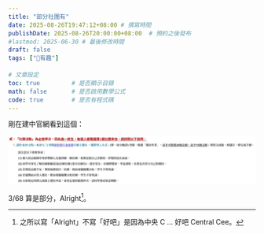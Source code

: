 ```yaml
---
title: "部分社團有"
date: 2025-08-26T19:47:12+08:00 # 撰寫時間
publishDate: 2025-08-26T20:00:00+08:00  # 預約之後發布
#lastmod: 2025-06-30 # 最後修改時間
draft: false
tags: ["🤪有趣"]

# 文章設定
toc: true         # 是否顯示目錄
math: false       # 是否啟用數學公式
code: true        # 是否有程式碼
---
```


剛在建中官網看到這個：

![新生選社的相關說明截圖](images/some-of-the-clubs.jpg)

3/68 算是部分，Alright[^1]。

[^1]: 之所以寫「Alright」不寫「好吧」是因為中央 C ... 好吧 Central Cee。